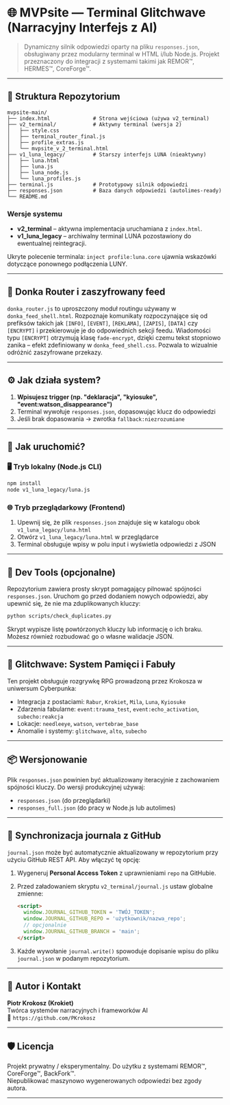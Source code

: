 # 🌐 MVPsite — Terminal Glitchwave (Narracyjny Interfejs z AI)

> Dynamiczny silnik odpowiedzi oparty na pliku `responses.json`, obsługiwany przez modularny terminal w HTML i/lub Node.js. Projekt przeznaczony do integracji z systemami takimi jak REMOR™, HERMES™, CoreForge™.

---

## 🧩 Struktura Repozytorium

```
mvpsite-main/
├── index.html              # Strona wejściowa (używa v2_terminal)
├── v2_terminal/            # Aktywny terminal (wersja 2)
│   ├── style.css
│   ├── terminal_router_final.js
│   ├── profile_extras.js
│   └── mvpsite_v_2_terminal.html
├── v1_luna_legacy/         # Starszy interfejs LUNA (nieaktywny)
│   ├── luna.html
│   ├── luna.js
│   ├── luna_node.js
│   └── luna_profiles.js
├── terminal.js             # Prototypowy silnik odpowiedzi
├── responses.json          # Baza danych odpowiedzi (autolimes-ready)
└── README.md
```

### Wersje systemu

- **v2_terminal** – aktywna implementacja uruchamiana z `index.html`.
- **v1_luna_legacy** – archiwalny terminal LUNA pozostawiony do ewentualnej reintegracji.

Ukryte polecenie terminala: `inject profile:luna.core` ujawnia wskazówki dotyczące ponownego podłączenia LUNY.

---

## 📡 Donka Router i zaszyfrowany feed

`donka_router.js` to uproszczony moduł routingu używany w `donka_feed_shell.html`.
Rozpoznaje komunikaty rozpoczynające się od prefiksów takich jak `[INFO]`,
`[EVENT]`, `[REKLAMA]`, `[ZAPIS]`, `[DATA]` czy `[ENCRYPT]` i przekierowuje je
do odpowiednich sekcji feedu.  Wiadomości typu `[ENCRYPT]` otrzymują klasę
`fade-encrypt`, dzięki czemu tekst stopniowo zanika – efekt zdefiniowany w
`donka_feed_shell.css`.  Pozwala to wizualnie odróżnić zaszyfrowane przekazy.

---

## ⚙️ Jak działa system?

1. **Wpisujesz trigger (np. "deklaracja", "kyiosuke", "event:watson_disappearance")**
2. Terminal wywołuje `responses.json`, dopasowując klucz do odpowiedzi
3. Jeśli brak dopasowania → zwrotka `fallback:niezrozumiane`

---

## 🚀 Jak uruchomić?

### 🖥️ Tryb lokalny (Node.js CLI)

```bash
npm install
node v1_luna_legacy/luna.js
```

### 🌐 Tryb przeglądarkowy (Frontend)

1. Upewnij się, że plik `responses.json` znajduje się w katalogu obok `v1_luna_legacy/luna.html`
2. Otwórz `v1_luna_legacy/luna.html` w przeglądarce
3. Terminal obsługuje wpisy w polu input i wyświetla odpowiedzi z JSON

---

## 🔧 Dev Tools (opcjonalne)

Repozytorium zawiera prosty skrypt pomagający pilnować spójności `responses.json`.
Uruchom go przed dodaniem nowych odpowiedzi, aby upewnić się, że nie ma zduplikowanych kluczy:

```bash
python scripts/check_duplicates.py
```

Skrypt wypisze listę powtórzonych kluczy lub informację o ich braku. Możesz również
rozbudować go o własne walidacje JSON.

---

## 🧠 Glitchwave: System Pamięci i Fabuły

Ten projekt obsługuje rozgrywkę RPG prowadzoną przez Krokosza w uniwersum Cyberpunka:
- Integracja z postaciami: `Rabur`, `Krokiet`, `Mila`, `Luna`, `Kyiosuke`
- Zdarzenia fabularne: `event:trauma_test`, `event:echo_activation`, `subecho:reakcja`
- Lokacje: `needleeye`, `watson`, `vertebrae_base`
- Anomalie i systemy: `glitchwave`, `alto`, `subecho`

---

## 📦 Wersjonowanie

Plik `responses.json` powinien być aktualizowany iteracyjnie z zachowaniem spójności kluczy. Do wersji produkcyjnej używaj:
- `responses.json` (do przeglądarki)
- `responses_full.json` (do pracy w Node.js lub autolimes)

---

## 🔄 Synchronizacja journala z GitHub

`journal.json` może być automatycznie aktualizowany w repozytorium przy użyciu
GitHub REST API. Aby włączyć tę opcję:

1. Wygeneruj **Personal Access Token** z uprawnieniami `repo` na GitHubie.
2. Przed załadowaniem skryptu `v2_terminal/journal.js` ustaw globalne zmienne:

   ```html
   <script>
     window.JOURNAL_GITHUB_TOKEN = 'TWÓJ_TOKEN';
     window.JOURNAL_GITHUB_REPO = 'użytkownik/nazwa_repo';
     // opcjonalnie
     window.JOURNAL_GITHUB_BRANCH = 'main';
   </script>
   ```

3. Każde wywołanie `journal.write()` spowoduje dopisanie wpisu do pliku
   `journal.json` w podanym repozytorium.

---

## 👤 Autor i Kontakt

**Piotr Krokosz (Krokiet)**  
Twórca systemów narracyjnych i frameworków AI  
📍 `https://github.com/PKrokosz`

---

## 🛡️ Licencja

Projekt prywatny / eksperymentalny. Do użytku z systemami REMOR™, CoreForge™, BackFork™.  
Niepublikować maszynowo wygenerowanych odpowiedzi bez zgody autora.

--- 
